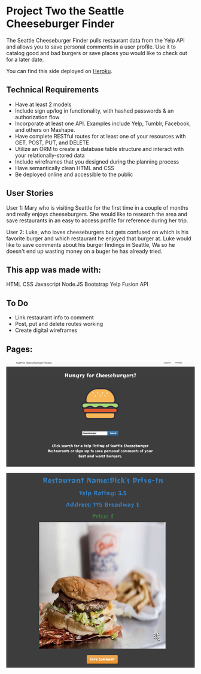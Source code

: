 # Project Two the Seattle Cheeseburger Finder
The Seattle Cheeseburger Finder pulls restaurant data from the Yelp API and allows you to save personal comments in a user profile. Use it to catalog good and bad burgers or save places you would like to check out for a later date. 

You can find this side deployed on [Heroku](https://seattle-cheeseburgers.herokuapp.com/).

## Technical Requirements
- Have at least 2 models
- Include sign up/log in functionality, with hashed passwords & an authorization flow
- Incorporate at least one API. Examples include Yelp, Tumblr, Facebook, and others on Mashape.
- Have complete RESTful routes for at least one of your resources with GET, POST, PUT, and DELETE
- Utilize an ORM to create a database table structure and interact with your relationally-stored data
- Include wireframes that you designed during the planning process
- Have semantically clean HTML and CSS
- Be deployed online and accessible to the public

## User Stories
User 1: Mary who is visiting Seattle for the first time in a couple of months and really enjoys cheeseburgers. She would like to research the area and save restaurants in an easy to access profile for reference during her trip.

User 2: Luke, who loves cheeseburgers but gets confused on which is his favorite burger and which restaurant he enjoyed that burger at. Luke would like to save comments about his burger findings in Seattle, Wa so he doesn't end up wasting money on a buger he has already tried. 

## This app was made with: 
HTML
CSS
Javascript
Node.JS 
Bootstrap
Yelp Fusion API

## To Do
- Link restaurant info to comment
- Post, put and delete routes working
- Create digital wireframes

## Pages:
![Alt text](/public/css/home.png?raw=true "Home Page")

![Alt text](/public/css/dicks.png?raw=true "Dick's")
